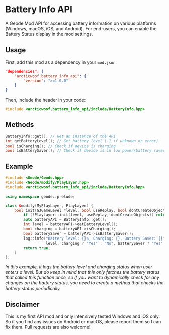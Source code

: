# Battery Info API

A Geode Mod API for accessing battery information on various platforms (Windows, macOS, iOS, and Android).
For end-users, you can enable the Battery Status display in the mod settings.

## Usage

First, add this mod as a dependency in your `mod.json`:

```json
"dependencies": {
    "arcticwoof.battery_info_api": {
        "version": ">=1.0.0"
    }
}
```

Then, include the header in your code:

```cpp
#include <arcticwoof.battery_info_api/include/BatteryInfo.hpp>
```

## Methods

```cpp
BatteryInfo::get(); // Get an instance of the API
int getBatteryLevel(); // Get battery level (-1 if unknown or error)
bool isCharging(); // Check if device is charging
bool isBatterySaver(); // Check if device is in low power/battery saver mode
```

## Example

```cpp
#include <Geode/Geode.hpp>
#include <Geode/modify/PlayLayer.hpp>
#include <arcticwoof.battery_info_api/include/BatteryInfo.hpp>

using namespace geode::prelude;

class $modify(MyPlayLayer, PlayLayer) {
    bool init(GJGameLevel *level, bool useReplay, bool dontCreateObjects) {
        if (!PlayLayer::init(level, useReplay, dontCreateObjects)) return false;
        auto batteryAPI = BatteryInfo::get();
        int level = batteryAPI->getBatteryLevel();
        bool charging = batteryAPI->isCharging();
        bool batterySaver = batteryAPI->isBatterySaver();
        log::info("Battery level: {}%, Charging: {}, Battery Saver: {}", 
                  level, charging ? "Yes" : "No", batterySaver ? "Yes" : "No");
        return true;
    }
};
```
*In this example, it logs the battery level and charging status when user enters a level. But do keep in mind that this only fetches the battery status that called this function once, so if you want to dynamically check for any changes on the battery status, you need to create a method that checks the battery status periodically.*

## Disclaimer
This is my first API mod and only intensively tested Windows and iOS only. So if you find any issues on Android or macOS, please report them so I can fix them. Pull requests are also welcome!
